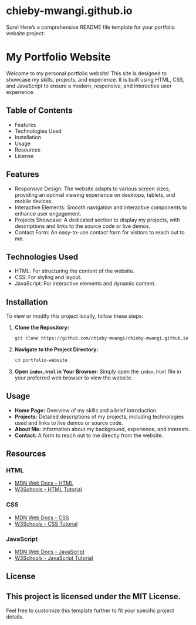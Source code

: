 # chieby-mwangi.github.io
Sure! Here’s a comprehensive README file template for your portfolio website project:

# My Portfolio Website

Welcome to my personal portfolio website! This site is designed to showcase my skills, projects, and experience. It is built using HTML, CSS, and JavaScript to ensure a modern, responsive, and interactive user experience.

## Table of Contents

- Features
- Technologies Used
- Installation
- Usage
- Resources
- License

## Features

- Responsive Design: The website adapts to various screen sizes, providing an optimal viewing experience on desktops, tablets, and mobile devices.
- Interactive Elements: Smooth navigation and interactive components to enhance user engagement.
- Projects Showcase: A dedicated section to display my projects, with descriptions and links to the source code or live demos.
- Contact Form: An easy-to-use contact form for visitors to reach out to me.

## Technologies Used

- HTML: For structuring the content of the website.
- CSS: For styling and layout.
- JavaScript: For interactive elements and dynamic content.

## Installation

To view or modify this project locally, follow these steps:

1. **Clone the Repository:**
   ```bash
   git clone https://github.com/chieby-mwangi/chieby-mwangi.github.io
   ```

2. **Navigate to the Project Directory:**
   ```bash
   cd portfolio-website
   ```

3. **Open `index.html` in Your Browser:**
   Simply open the `index.html` file in your preferred web browser to view the website.

## Usage

- **Home Page:** Overview of my skills and a brief introduction.
- **Projects:** Detailed descriptions of my projects, including technologies used and links to live demos or source code.
- **About Me:** Information about my background, experience, and interests.
- **Contact:** A form to reach out to me directly from the website.

## Resources

### HTML

- [MDN Web Docs - HTML](https://developer.mozilla.org/en-US/docs/Web/HTML)
- [W3Schools - HTML Tutorial](https://www.w3schools.com/html/)

### CSS

- [MDN Web Docs - CSS](https://developer.mozilla.org/en-US/docs/Web/CSS)
- [W3Schools - CSS Tutorial](https://www.w3schools.com/css/)

### JavaScript

- [MDN Web Docs - JavaScript](https://developer.mozilla.org/en-US/docs/Web/JavaScript)
- [W3Schools - JavaScript Tutorial](https://www.w3schools.com/js/)

## License

This project is licensed under the MIT License. 
---

Feel free to customize this template further to fit your specific project details.
   ```

